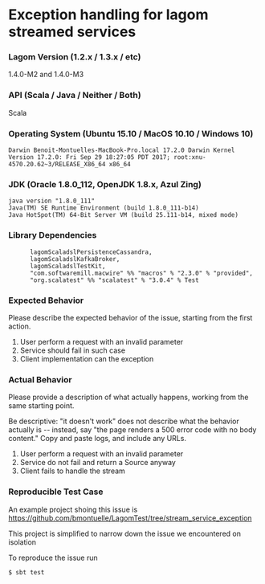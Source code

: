 # Exception handling for lagom streamed services


### Lagom Version (1.2.x / 1.3.x / etc)
1.4.0-M2 and 1.4.0-M3


### API (Scala / Java / Neither / Both)
Scala


### Operating System (Ubuntu 15.10 / MacOS 10.10 / Windows 10)
`Darwin Benoit-Montuelles-MacBook-Pro.local 17.2.0 Darwin Kernel Version 17.2.0: Fri Sep 29 18:27:05 PDT 2017; root:xnu-4570.20.62~3/RELEASE_X86_64 x86_64`

### JDK (Oracle 1.8.0_112, OpenJDK 1.8.x, Azul Zing)
```
java version "1.8.0_111"
Java(TM) SE Runtime Environment (build 1.8.0_111-b14)
Java HotSpot(TM) 64-Bit Server VM (build 25.111-b14, mixed mode)
```

### Library Dependencies
```
      lagomScaladslPersistenceCassandra,
      lagomScaladslKafkaBroker,
      lagomScaladslTestKit,
      "com.softwaremill.macwire" %% "macros" % "2.3.0" % "provided",
      "org.scalatest" %% "scalatest" % "3.0.4" % Test
```

### Expected Behavior

Please describe the expected behavior of the issue, starting from the first action.

1. User perform a request with an invalid parameter
2. Service should fail in such case
3. Client implementation can the exception

### Actual Behavior

Please provide a description of what actually happens, working from the same starting point.

Be descriptive: "it doesn't work" does not describe what the behavior actually is -- instead, say "the page renders a 500 error code with no body content."  Copy and paste logs, and include any URLs.

1. User perform a request with an invalid parameter
2. Service do not fail and return a Source anyway
3. Client fails to handle the stream 

### Reproducible Test Case

An example project shoing this issue is https://github.com/bmontuelle/LagomTest/tree/stream_service_exception 

This project is simplified to narrow down the issue we encountered on isolation

To reproduce the issue run 
```
$ sbt test
```